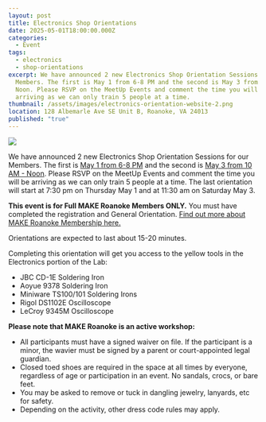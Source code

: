 ```yaml
---
layout: post
title: Electronics Shop Orientations
date: 2025-05-01T18:00:00.000Z
categories:
  - Event
tags:
  - electronics
  - shop-orientations
excerpt: We have announced 2 new Electronics Shop Orientation Sessions for our
  Members. The first is May 1 from 6-8 PM and the second is May 3 from 10 AM -
  Noon. Please RSVP on the MeetUp Events and comment the time you will be
  arriving as we can only train 5 people at a time.
thumbnail: /assets/images/electronics-orientation-website-2.png
location: 128 Albemarle Ave SE Unit B, Roanoke, VA 24013
published: "true"
---
```

![](/assets/images/electronics-orientation-website-2.png)

We have announced 2 new Electronics Shop Orientation Sessions for our Members. The first is [May 1 from 6-8 PM](https://www.meetup.com/make-roanoke/events/307562932/?eventOrigin=group_events_list) and the second is [May 3 from 10 AM - Noon](https://www.meetup.com/make-roanoke/events/307562962/?eventOrigin=group_events_list). Please RSVP on the MeetUp Events and comment the time you will be arriving as we can only train 5 people at a time. The last orientation will start at 7:30 pm on Thursday May 1 and at 11:30 am on Saturday May 3. 

**This event is for Full MAKE Roanoke Members ONLY.** You must have completed the registration and General Orientation. [Find out more about MAKE Roanoke Membership here.](http://makeroanoke.org/membership)

Orientations are expected to last about 15-20 minutes.

Completing this orientation will get you access to the yellow tools in the Electronics portion of the Lab:

* JBC CD-1E Soldering Iron
* Aoyue 9378 Soldering Iron
* Miniware TS100/101 Soldering Irons
* Rigol DS1102E Oscilloscope
* LeCroy 9345M Oscilloscope

**Please note that MAKE Roanoke is an active workshop:**

* All participants must have a signed waiver on file. If the participant is a minor, the wavier must be signed by a parent or court-appointed legal guardian.
* Closed toed shoes are required in the space at all times by everyone, regardless of age or participation in an event. No sandals, crocs, or bare feet.
* You may be asked to remove or tuck in dangling jewelry, lanyards, etc for safety.
* Depending on the activity, other dress code rules may apply.
